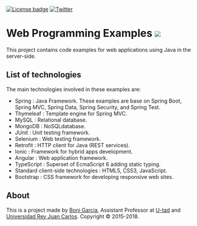 [![License badge](https://img.shields.io/badge/license-Apache2-green.svg)](http://www.apache.org/licenses/LICENSE-2.0)
[![Twitter](https://img.shields.io/badge/follow-@boni_gg-green.svg)](https://twitter.com/boni_gg)

# Web Programming Examples [![][Logo]][GitHub Repository]

This project contains code examples for web applications using Java in the server-side.

## List of technologies

The main technologies involved in these examples are:

* Spring : Java Framework. These examples are base on Spring Boot, Spring MVC, Spring Data, Spring Security, and Spring Test.
* Thymeleaf : Template engine for Spring MVC.
* MySQL : Relational database.
* MongoDB : NoSQLdatabase.
* JUnit : Unit testing framework.
* Selenium : Web testing framework.
* Retrofit : HTTP client for Java (REST services).
* Ionic : Framework for hybrid apps development.
* Angular : Web application framework.
* TypeScript : Superset of EcmaScript 6 adding static typing.
* Standard client-side technologies : HTML5, CSS3, JavaScript.
* Bootstrap : CSS framework for developing responsive web sites.

## About

This is a project made by [Boni Garcia], Assistant Professor at [U-tad] and [Universidad Rey Juan Carlos]. Copyright &copy; 2015-2018.

[U-tad]: http://www.u-tad.com/
[Universidad Rey Juan Carlos]: https://www.urjc.es/
[Boni Garcia]: http://bonigarcia.github.io/
[Logo]: http://bonigarcia.github.io/img/web-programming-examples.png
[GitHub Repository]: https://github.com/bonigarcia/web-programming-examples
